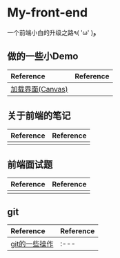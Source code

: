 # My-front-end
一个前端小白的升级之路٩( 'ω' )و   
## 做的一些小Demo
|Reference|Reference|
|:---|:---|
|[加载界面(Canvas)](https://codepen.io/Grpdream/pen/LXeKKR)|
## 关于前端的笔记
|Reference|Reference|
|:---|:---|
||
## 前端面试题
|Reference|Reference|
|:---|:---|
||
## git
|Reference|Reference|  
|:---|:---|
|[git的一些操作](https://github.com/GRPdream/My-front-end/issues/1)|:---|
